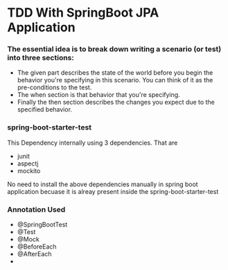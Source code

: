 # TDD With SpringBoot JPA Application

### The essential idea is to break down writing a scenario (or test) into three sections:

- The given part describes the state of the world before you begin the behavior you're specifying in this scenario. You can think of it as the pre-conditions to the test.
- The when section is that behavior that you're specifying.
- Finally the then section describes the changes you expect due to the specified behavior.

### spring-boot-starter-test

This Dependency internally using 3 dependencies. That are
- junit 
- aspectj
- mockito

No need to install the above dependencies manually in spring boot application becuase it is alreay present inside the spring-boot-starter-test

 ### Annotation Used
- @SpringBootTest
- @Test
- @Mock
- @BeforeEach
- @AfterEach
- 
  

  